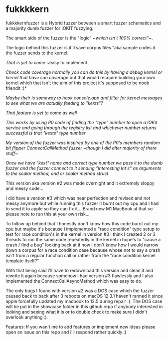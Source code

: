 # fukkkkern

fukkkkernfuzzer is a Hybrid fuzzer between a smart fuzzer schematics and a majority dumb fuzzer for IOKIT fuzzying.

The smart side of the fuzzer is the "logic" ~*which isn't 100% correct"*~.

The logic behind this fuzzer is it'll save corpus files "aka sample codes it the fuzzer sends to the kernel.

*That is yet to come* ~easy to implement

*Check code coverage normally you can do this by having a debug kernel or kernel that have san coverage* but that would recquire building
your own kernel which that isn't the aim of this project it's supposed to be noob friendlt :)*

*Maybe their is someway to hook console.app and filter for kernel messages to see what we are actually feeding to "kexts"?*

*That feature is yet to come as well*

*This works by using P0 code of finding the "type" number to open a IOKit service and going through the registry list and whichever number returns
successful is that "kexts" type number*

*My version of the fuzzer was inspired by one of the P0's members random bit flipper ConnectCallMethod fuzzer ~though I did alter majority of there stuff~*

*Once we have "kext" name and correct type number we pass it to the dumb fuzzer and the fuzzer connect to it sending "Interesting Int's" as arguments to the scalar method, and or scalar method struct*

This version aka version #2 was made overnight and it extremely sloppy and messy code...

I did have a version #3 which was near perfection and revised and not messy anymore but while running this fuzzer it burnt out my cpu and I had to send it to apple so they can fix it... Brand new M1 MacBook at that so please note to run this at your own risk... 

To follow up behind that I honestly don't know how this code burnt out my cpu but maybe it's because i implemented a "race condition" type setup to test for race condition's in the kernel in version #3 I think I created 2 or 3 threads to run the same code repeatedly in the kernel in hope's to "cause a crash / find a bug" looking back at it now I don't know how I would narrow down a corpus for a race condition case because whose not to say a crash isn't from a regular function call or rather from the "race condition kernel template itself?"

With that being said i'll have to redownload this version and clean it and rewrite it again because somehow I had version #3 flawlessly and I also implemented the ConnectCallAsyncMethod which was easy to do. 

The only bugs I found with version #2 was a DOS case which the fuzzer caused back to back after 3 reboots on macOS 12.3.1 haven't ranned it since apple forcefully updated my macbook to 12.5 during repair :(. The DOS case will be put in the showcase folder in this github repo if anybody interested in looking and seeing what it is or to double check to make sure I didn't overlook anything :).

Features:
If you wan't me to add features or implement new ideas please open an issue on this repo and i'll respond rather quickly :)
